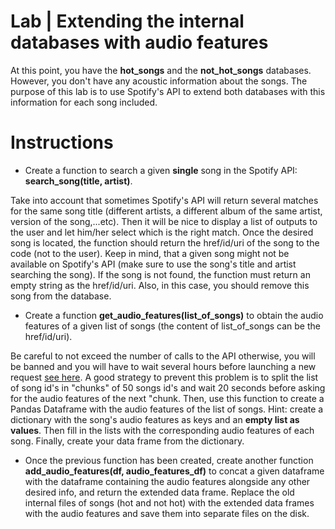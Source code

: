 # Lab | Extending the internal databases with audio features

At this point, you have the **hot_songs** and the **not_hot_songs** databases. However, you don't have any acoustic information about the songs. 
The purpose of this lab is to use Spotify's API to extend both databases with this information for each song included. 

# Instructions

* Create a function to search a given **single** song in the Spotify API: **search_song(title, artist)**. 

Take into account that sometimes Spotify's API will return several matches for the same song title (different artists, a different album of the same artist, version of the song,...etc). Then it will be nice to display a list of outputs to the user and let him/her select which is the right match. Once the desired song is located, the function should return the href/id/uri of the song to the code (not to the user).
Keep in mind, that a given song might not be available on Spotify's API (make sure to use the song's title and artist searching the song). If the song is not found, the function must return an empty string as the href/id/uri. Also, in this case, you should remove this song from the database.

* Create a function **get_audio_features(list_of_songs)** to obtain the audio features of a given list of songs (the content of list_of_songs can be the href/id/uri). 

Be careful to not exceed the number of calls to the API otherwise, you will be banned and you will have to wait several hours before launching a new request [see here](https://developer.spotify.com/documentation/web-api/guides/rate-limits/).
A good strategy to prevent this problem is to split the list of song id's in "chunks" of 50 songs id's and wait 20 seconds before asking for the audio features of the next "chunk.
Then, use this function to create a Pandas Dataframe with the audio features of the list of songs. Hint: create a dictionary with the song's audio features as keys and an **empty list as values**. 
Then fill in the lists with the corresponding audio features of each song. Finally, create your data frame from the dictionary.

* Once the previous function has been created, create another function **add_audio_features(df, audio_features_df)** to concat a given dataframe with the dataframe containing the audio features alongside any other desired info, and return the extended data frame.
Replace the old internal files of songs (hot and not hot) with the extended data frames with the audio features and save them into separate files on the disk.
